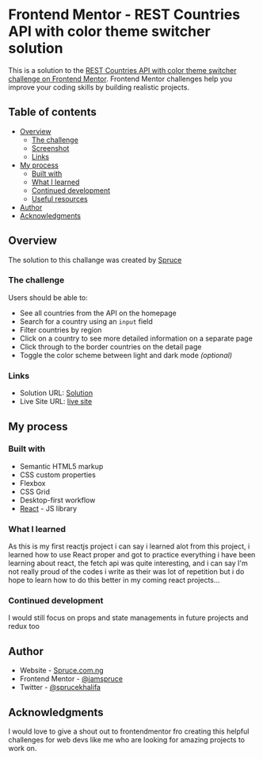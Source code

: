 # Frontend Mentor - REST Countries API with color theme switcher solution

This is a solution to the [REST Countries API with color theme switcher challenge on Frontend Mentor](https://www.frontendmentor.io/challenges/rest-countries-api-with-color-theme-switcher-5cacc469fec04111f7b848ca). Frontend Mentor challenges help you improve your coding skills by building realistic projects. 

## Table of contents

- [Overview](#overview)
  - [The challenge](#the-challenge)
  - [Screenshot](#screenshot)
  - [Links](#links)
- [My process](#my-process)
  - [Built with](#built-with)
  - [What I learned](#what-i-learned)
  - [Continued development](#continued-development)
  - [Useful resources](#useful-resources)
- [Author](#author)
- [Acknowledgments](#acknowledgments)

## Overview
The solution to this challange was created by <a href="http://spruce.com.ng" target="_blank" rel="noopener noreferrer">Spruce</a>
### The challenge

Users should be able to:

- See all countries from the API on the homepage
- Search for a country using an `input` field
- Filter countries by region
- Click on a country to see more detailed information on a separate page
- Click through to the border countries on the detail page
- Toggle the color scheme between light and dark mode *(optional)*

### Links

- Solution URL: [Solution](https://frontendmentor.io/solutions/rest-countries-api-with-reactjs-JeEV5nliQ)
- Live Site URL: [live site](https://earthly.vercel.app)

## My process

### Built with

- Semantic HTML5 markup
- CSS custom properties
- Flexbox
- CSS Grid
- Desktop-first workflow
- [React](https://reactjs.org/) - JS library

### What I learned

As this is my first reactjs project i can say i learned alot from this project, i learned how to use React proper and got to practice everything i have been learning about react, the fetch api was quite interesting, and i can say I'm not really proud of the codes i write as their was lot of repetition but i do hope to learn how to do this better in my coming react projects... 

### Continued development

I would still focus on props and state managements in future projects and redux too

## Author

- Website - [Spruce.com.ng](https://spruce.com.ng)
- Frontend Mentor - [@iamspruce](https://www.frontendmentor.io/profile/iamspruce)
- Twitter - [@sprucekhalifa](https://www.twitter.com/sprucekhalifa)

## Acknowledgments

I would love to give a shout out to frontendmentor fro creating this helpful challenges for web devs like me who are looking for amazing projects to work on.